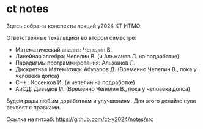# ct notes

Здесь собраны конспекты лекций y2024 КТ ИТМО. 

Ответственные техальщики во втором семестре:
- Математический анализ: Чепелин В.
- Линейная алгебра: Чепелин В. (и Альжанов Л. на подработке)
- Парадигмы программирования: Альжанов Л.
- Дискретная Математика: Абузаров Д. (Временно Чепелин В., пока у человека допса)
- C++ : Косенков И. (и чепелин на подработке)
- АиСД: Давыдов И. (Временно Чепелин В., пока у человека допса)

Будем рады любым доработкам и улучшениям. Для этого делайте пулл реквест с правками.

Ссылка на гитхаб: https://github.com/ct-y2024/notes/src




